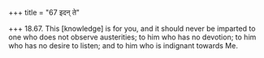 +++
title = "67 इदन् ते"

+++
18.67. This \[knowledge\] is for you, and it should never be imparted to
one who does not observe austerities; to him who has no devotion; to him
who has no desire to listen; and to him who is indignant towards Me.
